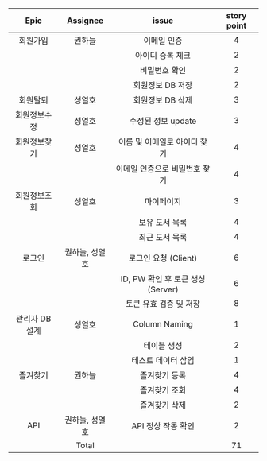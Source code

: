 
|Epic|Assignee|issue|story point|
|:-----:|:-----:|:-----:|:-----:|
|회원가입|권하늘|이메일 인증|4|
|||아이디 중복 체크|2|
|||비밀번호 확인|2|
|||회원정보 DB 저장|2|
|회원탈퇴|성열호|회원정보 DB 삭제|3|
|회원정보수정|성열호|수정된 정보 update|3|
|회원정보찾기|성열호|이름 및 이메일로 아이디 찾기|4|
|||이메일 인증으로 비밀번호 찾기|4|
|회원정보조회|성열호|마이페이지|3|
|||보유 도서 목록|4|
|||최근 도서 목록|4|
|로그인|권하늘, 성열호|로그인 요청 (Client)|6|
|||ID, PW 확인 후 토큰 생성 (Server)|6|
|||토큰 유효 검증 및 저장|8|
|관리자 DB 설계|성열호|Column Naming|1|
|||테이블 생성|2|
|||테스트 데이터 삽입|1|
|즐겨찾기|권하늘|즐겨찾기 등록|4|
|||즐겨찾기 조회|4|
|||즐겨찾기 삭제|2|
|API|권하늘, 성열호|API 정상 작동 확인|2|
||Total||71|

